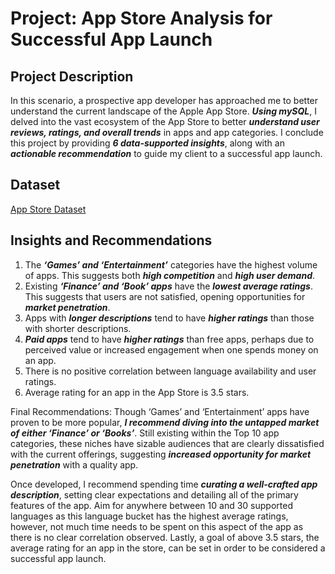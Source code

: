# Project: App Store Analysis for Successful App Launch

## Project Description

In this scenario, a prospective app developer has approached me to better understand the current landscape of the Apple App Store. ***Using mySQL***, I delved into the vast ecosystem of the App Store to better ***understand user reviews, ratings, and overall trends*** in apps and app categories. I conclude this project by providing ***6 data-supported insights***, along with an ***actionable recommendation*** to guide my client to a successful app launch. 



## Dataset

[App Store Dataset]([url](https://drive.google.com/drive/folders/14O9xB8N1gXN_67ouphImQkvpzyitmTfR))



## Insights and Recommendations

1) The ***‘Games’ and ‘Entertainment’*** categories have the highest volume of apps. This suggests both ***high competition*** and ***high user demand***. 
2) Existing ***‘Finance’ and ‘Book’ apps*** have the ***lowest average ratings***. This suggests that users are not satisfied, opening opportunities for ***market penetration***. 
3) Apps with ***longer descriptions*** tend to have ***higher ratings*** than those with shorter descriptions. 
4) ***Paid apps*** tend to have ***higher ratings*** than free apps, perhaps due to perceived value or increased engagement when one spends money on an app. 
5) There is no positive correlation between language availability and user ratings.
6) Average rating for an app in the App Store is 3.5 stars. 


Final Recommendations:
Though ‘Games’ and ‘Entertainment’ apps have proven to be more popular, ***I recommend diving into the untapped market of either ‘Finance’ or ‘Books’***. Still existing within the Top 10 app categories, these niches have sizable audiences that are clearly dissatisfied with the current offerings, suggesting ***increased opportunity for market penetration*** with a quality app. 

Once developed, I recommend spending time ***curating a well-crafted app description***, setting clear expectations and detailing all of the primary features of the app. Aim for anywhere between 10 and 30 supported languages as this language bucket has the highest average ratings, however, not much time needs to be spent on this aspect of the app as there is no clear correlation observed. Lastly, a goal of above 3.5 stars, the average rating for an app in the store, can be set in order to be considered a successful app launch.



